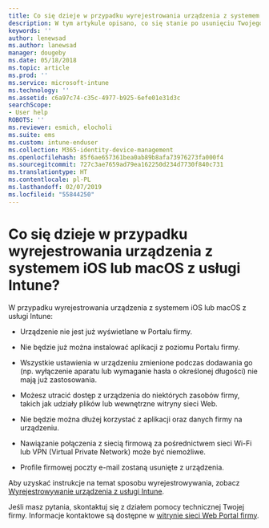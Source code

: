 ```yaml
---
title: Co się dzieje w przypadku wyrejestrowania urządzenia z systemem iOS lub macOS?
description: W tym artykule opisano, co się stanie po usunięciu Twojego urządzenia z usługi Intune
keywords: ''
author: lenewsad
ms.author: lanewsad
manager: dougeby
ms.date: 05/18/2018
ms.topic: article
ms.prod: ''
ms.service: microsoft-intune
ms.technology: ''
ms.assetid: c6a97c74-c35c-4977-b925-6efe01e31d3c
searchScope:
- User help
ROBOTS: ''
ms.reviewer: esmich, elocholi
ms.suite: ems
ms.custom: intune-enduser
ms.collection: M365-identity-device-management
ms.openlocfilehash: 85f6ae657361bea0ab89b8afa73976273fa000f4
ms.sourcegitcommit: 727c3ae7659ad79ea162250d234d7730f840c731
ms.translationtype: HT
ms.contentlocale: pl-PL
ms.lasthandoff: 02/07/2019
ms.locfileid: "55844250"
---
```

# <a name="what-happens-if-you-unenroll-your-ios-or-macos-device-from-intune"></a>Co się dzieje w przypadku wyrejestrowania urządzenia z systemem iOS lub macOS z usługi Intune?

W przypadku wyrejestrowania urządzenia z systemem iOS lub macOS z usługi Intune:

-   Urządzenie nie jest już wyświetlane w Portalu firmy.

-   Nie będzie już można instalować aplikacji z poziomu Portalu firmy.

-   Wszystkie ustawienia w urządzeniu zmienione podczas dodawania go (np. wyłączenie aparatu lub wymaganie hasła o określonej długości) nie mają już zastosowania.

-   Możesz utracić dostęp z urządzenia do niektórych zasobów firmy, takich jak udziały plików lub wewnętrzne witryny sieci Web.

-   Nie będzie można dłużej korzystać z aplikacji oraz danych firmy na urządzeniu.

-   Nawiązanie połączenia z siecią firmową za pośrednictwem sieci Wi-Fi lub VPN (Virtual Private Network) może być niemożliwe.

-   Profile firmowej poczty e-mail zostaną usunięte z urządzenia.

Aby uzyskać instrukcje na temat sposobu wyrejestrowywania, zobacz [Wyrejestrowywanie urządzenia z usługi Intune](unenroll-your-device-from-intune-ios.md).

Jeśli masz pytania, skontaktuj się z działem pomocy technicznej Twojej firmy. Informacje kontaktowe są dostępne w [witrynie sieci Web Portal firmy](https://go.microsoft.com/fwlink/?linkid=2010980).
